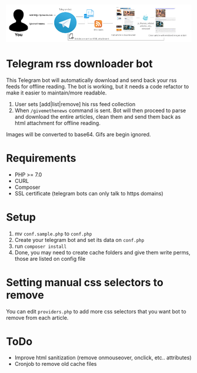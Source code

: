 ![telegrambot](https://raw.githubusercontent.com/tetreum/telegram-rss-downloader-bot/master/1.png)

# Telegram rss downloader bot

This Telegram bot will automatically download and send back your rss feeds for offline reading.
The bot is working, but it needs a code refactor to make it easier to maintain/more readable.

1. User sets [add|list|remove] his rss feed collection 
2. When `/givemethenews` command is sent. Bot will then proceed to parse and download the entire articles, clean them and send them back as html attachment for offline reading.

Images will be converted to base64.
Gifs are begin ignored.

# Requirements
- PHP >= 7.0
- CURL
- Composer
- SSL certificate (telegram bots can only talk to https domains)

# Setup

1. mv `conf.sample.php` to `conf.php`
2. Create your telegram bot and set its data on `conf.php`
3. run `composer install`
3. Done, you may need to create cache folders and give them write perms, those are listed on config file

# Setting manual css selectors to remove

You can edit `providers.php` to add more css selectors that you want bot to remove from each article.

# ToDo

- Improve html sanitization (remove onmouseover, onclick, etc.. attributes)
- Cronjob to remove old cache files
